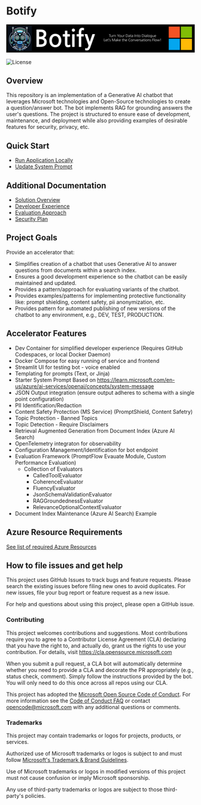 # Botify

![Botify RAG Application Accelerator](./docs/images/banner.jpg)

![License](https://img.shields.io/badge/license-MIT-green.svg)

## Overview

This repository is an implementation of a Generative AI chatbot
that leverages Microsoft technologies and Open-Source technologies to create
a question/answer bot.
The bot implements RAG for grounding answers the user's questions.
The project is structured to ensure ease of development, maintenance, and deployment
while also providing examples of desirable features for security, privacy, etc.

## Quick Start

- [Run Application Locally](docs/developer_experience/quick_run_local.md)
- [Update System Prompt](docs/solution_overview/prompt_maintenance.md)

## Additional Documentation

- [Solution Overview](docs/solution_overview/README.md)
- [Developer Experience](docs/developer_experience/README.md)
- [Evaluation Approach](evaluation/README.md)
- [Security Plan](docs/security-plan.md)

## Project Goals

Provide an accelerator that:

- Simplifies creation of a chatbot that uses Generative AI to answer questions from documents within a search index.
- Ensures a good development experience so the chatbot can be easily maintained and updated.
- Provides a pattern/approach for evaluating variants of the chatbot.
- Provides examples/patterns for implementing protective functionality like: prompt shielding, content safety, pii anonymization, etc.
- Provides pattern for automated publishing of new versions of the chatbot to any environment, e.g., DEV, TEST, PRODUCTION.

## Accelerator Features

- Dev Container for simplified developer experience (Requires GitHub Codespaces, or local Docker Daemon)
- Docker Compose for easy running of service and frontend
- Streamlit UI for testing bot - voice enabled
- Templating for prompts (Text, or Jinja)
- Starter System Prompt Based on <https://learn.microsoft.com/en-us/azure/ai-services/openai/concepts/system-message>
- JSON Output integration (ensure output adheres to schema with a single point configuration)
- PII Identification/Redaction
- Content Safety Protection (MS Service) (PromptShield, Content Safetry)
- Topic Protection - Banned Topics
- Topic Detection - Require Disclaimers
- Retrieval Augmented Generation from Document Index (Azure AI Search)
- OpenTelemetry integraton for observability
- Configuration Management/Identification for bot endpoint
- Evaluation Framework (PromptFlow Evauate Module, Custom Performance Evaluation)
  - Collection of Evaluators
    - CalledToolEvaluator
    - CoherenceEvaluator
    - FluencyEvaluator
    - JsonSchemaValidationEvaluator
    - RAGGroundednessEvaluator
    - RelevanceOptionalContextEvaluator
- Document Index Maintenance (Azure AI Search) Example

## Azure Resource Requirements

[See list of required Azure Resources](docs/solution_overview/azure_resources.md)

## How to file issues and get help

This project uses GitHub Issues to track bugs and feature requests. Please search the existing issues before filing new ones to avoid duplicates. For new issues, file your bug report or feature request as a new issue.

For help and questions about using this project, please open a GitHub issue.

### Contributing

This project welcomes contributions and suggestions.  Most contributions require you to agree to a Contributor License Agreement (CLA) declaring that you have the right to, and actually do, grant us the rights to use your contribution. For details, visit <https://cla.opensource.microsoft.com>

When you submit a pull request, a CLA bot will automatically determine whether you need to provide a CLA and decorate the PR appropriately (e.g., status check, comment). Simply follow the instructions provided by the bot. You will only need to do this once across all repos using our CLA.

This project has adopted the [Microsoft Open Source Code of Conduct](https://opensource.microsoft.com/codeofconduct/). For more information see the [Code of Conduct FAQ](https://opensource.microsoft.com/codeofconduct/faq/) or contact [opencode@microsoft.com](mailto:opencode@microsoft.com) with any additional questions or comments.

### Trademarks

This project may contain trademarks or logos for projects, products, or services.

Authorized use of Microsoft trademarks or logos is subject to and must follow [Microsoft's Trademark & Brand Guidelines](https://www.microsoft.com/en-us/legal/intellectualproperty/trademarks/usage/general).

Use of Microsoft trademarks or logos in modified versions of this project must not cause confusion or imply Microsoft sponsorship.

Any use of third-party trademarks or logos are subject to those third-party's policies.
